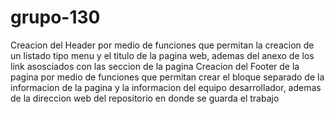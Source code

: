 # grupo-130
Creacion del Header por medio de funciones que permitan la creacion de un listado tipo menu y el titulo de la pagina web, ademas del anexo de los link asosciados con las seccion de la pagina
Creacion del Footer de la pagina por medio de funciones que permitan crear el bloque separado de la informacion de la pagina y la informacion del equipo desarrollador, ademas de la direccion web del repositorio en donde se guarda el trabajo
